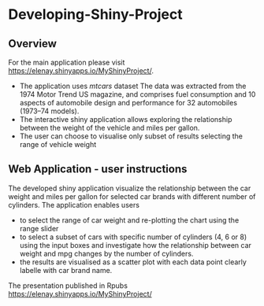 # Developing-Shiny-Project

## Overview

For the main application please visit https://elenay.shinyapps.io/MyShinyProject/.

- The application uses _mtcars_ dataset The data was extracted from the 1974 Motor Trend US magazine, and comprises fuel consumption and 10 aspects of automobile design and performance for 32 automobiles (1973–74 models).
- The interactive shiny application allows exploring the relationship between the weight of the vehicle and miles per gallon. 
- The user can choose to visualise only subset of results selecting the range of vehicle weight

## Web Application - user instructions
The developed shiny application visualize the relationship between the car weight and miles per gallon for selected car brands with different number of cylinders. The application enables users

- to select the range of car weight and re-plotting the chart using the range slider
- to select a subset of cars with specific number of cylinders (4, 6 or 8) using the input boxes and investigate how the relationship between car weight and mpg changes by the number of cylinders. 
- the results are visualised as a scatter plot with each data point clearly labelle with car brand name. 

The presentation published in Rpubs https://elenay.shinyapps.io/MyShinyProject/
